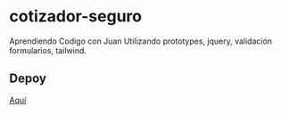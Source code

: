 # cotizador-seguro

Aprendiendo Codigo con Juan
Utilizando prototypes, jquery, validación formularios, tailwind.

## Depoy

[Aquí](https://eager-roentgen-342879.netlify.app/)

